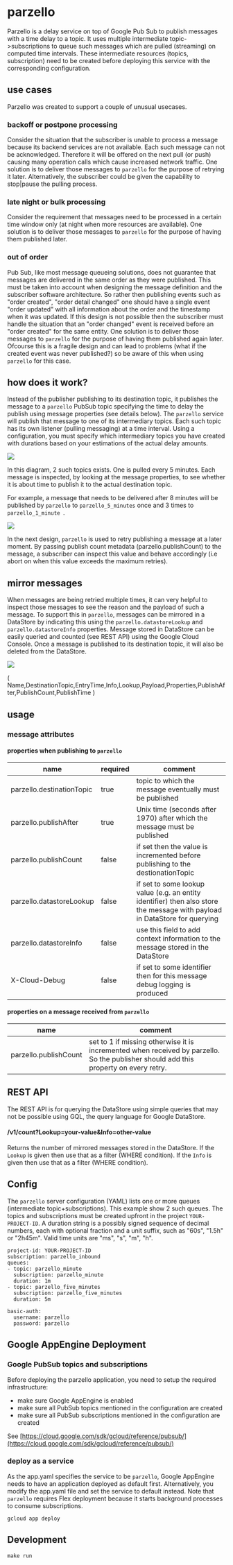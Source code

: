 # parzello

Parzello is a delay service on top of Google Pub Sub to publish messages with a time delay to a topic.
It uses multiple intermediate topic->subscriptions to queue such messages which are pulled (streaming) on computed time intervals.
These intermediate resources (topics, subscription) need to be created before deploying this service with the corresponding configuration.

## use cases

Parzello was created to support a couple of unusual usecases.

### backoff or postpone processing

Consider the situation that the subscriber is unable to process a message because its backend services are not available.
Each such message can not be acknowledged.
Therefore it will be offered on the next pull (or push) causing many operation calls which cause increased network traffic.
One solution is to deliver those messages to `parzello` for the purpose of retrying it later.
Alternatively, the subscriber could be given the capability to stop|pause the pulling process.

### late night or bulk processing

Consider the requirement that messages need to be processed in a certain time window only (at night when more resources are available).
One solution is to deliver those messages to `parzello` for the purpose of having them published later.

### out of order

Pub Sub, like most message queueing solutions, does not guarantee that messages are delivered in the same order as they were published. This must be taken into account when designing the message definition and the subscriber software architecture. So rather then publishing events such as "order created", "order detail changed" one should have a single event "order updated" with all information about the order and the timestamp when it was updated.
If this design is not possible then the subscriber must handle the situation that an "order changed" event is received before an "order created" for the same entity.
One solution is to deliver those messages to `parzello` for the purpose of having them published again later.
Ofcourse this is a fragile design and can lead to problems (what if the created event was never published?) so be aware of this when using `parzello` for this case.

## how does it work?

Instead of the publisher publishing to its destination topic, it publishes the message to a `parzello` PubSub topic specifying the time to delay the publish using message properties (see details below).
The `parzello` service will publish that message to one of its intermediary topics. 
Each such topic has its own listener (pulling messaging) at a time interval.
Using a configuration, you must specify which intermediary topics you have created with durations based on your estimations of the actual delay amounts.

![](./doc/parzello_delay.png)

In this diagram, 2 such topics exists. One is pulled every 5 minutes. 
Each message is inspected, by looking at the message properties, to see whether it is about time to publish it to the actual destination topic.

For example, a message that needs to be delivered after 8 minutes will be published by `parzello` to `parzello_5_minutes` once and 3 times to `parzello_1_minute `.

![](./doc/parzello_delay_retry.png)

In the next design, `parzello` is used to retry publishing a message at a later moment.
By passing publish count metadata (parzello.publishCount) to the message, a subscriber can inspect this value and behave accordingly (i.e abort on when this value exceeds the maximum retries).

## mirror messages

When messages are being retried multiple times, it can very helpful to inspect those messages to see the reason and the payload of such a message. To support this in `parzello`, messages can be mirrored in a DataStore by indicating this using the `parzello.datastoreLookup` and `parzello.datastoreInfo` properties. Message stored in DataStore can be easily queried and counted (see REST API) using the Google Cloud Console. Once a message is published to its destination topic, it will also be deleted from the DataStore.

![](./doc/parzello_datastore.png)

( Name,DestinationTopic,EntryTime,Info,Lookup,Payload,Properties,PublishAfter,PublishCount,PublishTime )

## usage

### message attributes

#### properties when publishing to `parzello`

|name                       |required   |comment
|---------------------------|-----------|--------
|parzello.destinationTopic  |true       |topic to which the message eventually must be published
|parzello.publishAfter      |true       |Unix time (seconds after 1970) after which the message must be published
|parzello.publishCount      |false      |if set then the value is incremented before publishing to the destionationTopic
|parzello.datastoreLookup   |false      |if set to some lookup value (e.g. an entity identifier) then also store the message with payload in DataStore for querying
|parzello.datastoreInfo     |false      |use this field to add context information to the message stored in the DataStore
|X-Cloud-Debug              |false      |if set to some identifier then for this message debug logging is produced

#### properties on a message received from `parzello`

|name                       |comment
|---------------------------|-------
|parzello.publishCount      |set to 1 if missing otherwise it is incremented when received by parzello. So the publisher should add this property on every retry.


## REST API

The REST API is for querying the DataStore using simple queries that may not be possible using GQL, the query language for Google DataStore.

#### /v1/count?Lookup=your-value&Info=other-value

Returns the number of mirrored messages stored in the DataStore.
If the `Lookup` is given then use that as a filter (WHERE condition).
If the `Info` is given then use that as a filter (WHERE condition).

## Config

The `parzello` server configuration (YAML) lists one or more queues (intermediate topic+subscriptions).
This example show 2 such queues. 
The topics and subscriptions must be created upfront in the project `YOUR-PROJECT-ID`.
A duration string is a possibly signed sequence of decimal numbers, each with optional fraction and a unit suffix, such as "60s", "1.5h" or "2h45m". Valid time units are "ms", "s", "m", "h".

    project-id: YOUR-PROJECT-ID
    subscription: parzello_inbound
    queues:
    - topic: parzello_minute
      subscription: parzello_minute
      duration: 1m
    - topic: parzello_five_minutes
      subscription: parzello_five_minutes
      duration: 5m
  
    basic-auth:
      username: parzello
      password: parzello

## Google AppEngine Deployment

### Google PubSub topics and subscriptions

Before deploying the parzello application, you need to setup the required infrastructure:

- make sure Google AppEngine is enabled
- make sure all PubSub topics mentioned in the configuration are created
- make sure all PubSub subscriptions mentioned in the configuration are created

See [https://cloud.google.com/sdk/gcloud/reference/pubsub/](https://cloud.google.com/sdk/gcloud/reference/pubsub/)

### deploy as a service

As the app.yaml specifies the service to be `parzello`, Google AppEngine needs to have an application deployed as default first.
Alternatively, you modify the app.yaml file and set the service to default instead. 
Note that `parzello` requires Flex deployment because it starts background processes to consume subscriptions.

    gcloud app deploy

## Development

    make run
